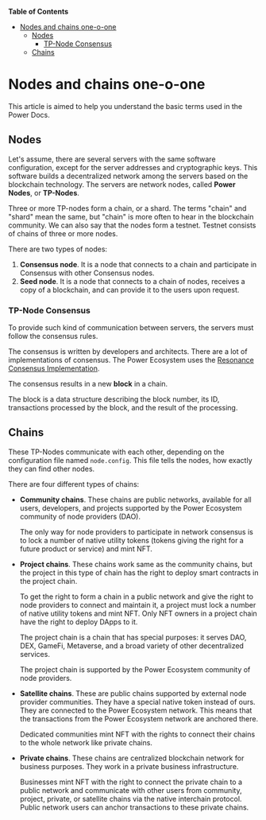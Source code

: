 **Table of Contents**

- [Nodes and chains one-o-one](#nodes-and-chains-one-o-one)
  - [Nodes](#nodes)
    - [TP-Node Consensus](#tp-node-consensus)
  - [Chains](#chains)

# Nodes and chains one-o-one

This article is aimed to help you understand the basic terms used in the Power Docs.

## Nodes

Let's assume, there are several servers with the same software configuration, except for the server addresses and cryptographic keys. This software builds a decentralized network among the servers based on the blockchain technology. The servers are network nodes, called **Power Nodes**, or **TP-Nodes**.

Three or more TP-nodes form a chain, or a shard. The terms "chain" and "shard" mean the same, but "chain" is more often to hear in the blockchain community. We can also say that the nodes form a testnet. Testnet consists of chains of three or more nodes.

There are two types of nodes:

1. **Consensus node**. It is a node that connects to a chain and participate in Consensus with other Consensus nodes.
2. **Seed node**. It is a node that connects to a chain of nodes, receives a copy of a blockchain, and can provide it to the users upon request.

### TP-Node Consensus

To provide such kind of communication between servers, the servers must follow the consensus rules.

The consensus is written by developers and architects. There are a lot of implementations of consensus. The Power Ecosystem uses the [Resonance Consensus Implementation](https://doc.thepower.io/docs/technology/resonance-consensus).

The consensus results in a new **block** in a chain. 

The block is a data structure describing the block number, its ID, transactions processed by the block, and the result of the processing.

## Chains

These TP-Nodes communicate with each other, depending on the configuration file named `node.config`. This file tells the nodes, how exactly they can find other nodes.

There are four different types of chains:

- **Community chains**. These chains are public networks, available for all users, developers, and projects supported by the Power Ecosystem community of node providers (DAO).

   The only way for node providers to participate in network consensus is to lock a number of native utility tokens (tokens giving the right for a future product or service) and mint NFT.

- **Project chains**. These chains work same as the community chains, but the project in this type of chain has the right to deploy smart contracts in the project chain. 

  To get the right to form a chain in a public network and give the right to node providers to connect and maintain it, a project must lock a number of native utility tokens and mint NFT. Only NFT owners in a project chain have the right to deploy DApps to it.
  
  The project chain is a chain that has special purposes: it serves DAO, DEX, GameFi, Metaverse, and a broad variety of other decentralized services.

  The project chain is supported by the Power Ecosystem community of node providers.

- **Satellite chains**. These are public chains supported by external node provider communities. They have a special native token instead of ours. They are connected to the Power Ecosystem network. This means that the transactions from the Power Ecosystem network are anchored there.

  Dedicated communities mint NFT with the rights to connect their chains to the whole network like private chains.

- **Private chains**. These chains are centralized blockchain network for business purposes. They work in a private business infrastructure.

  Businesses mint NFT with the right to connect the private chain to a public network and communicate with other users from community, project, private, or satellite chains via the native interchain protocol. Public network users can anchor transactions to these private chains.